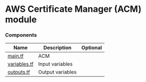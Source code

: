 # AWS Certificate Manager (ACM) module

### Components

| Name              | Description      | Optional |
| ----------------- | ---------------- | :------: |
| [main.tf][m]      | ACM              |          |
| [variables.tf][v] | Input variables  |          |
| [outputs.tf][o]   | Output variables |          |

[m]: main.tf
[v]: variables.tf
[o]: outputs.tf